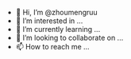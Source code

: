 - 👋 Hi, I’m @zhoumengruu
- 👀 I’m interested in ...
- 🌱 I’m currently learning ...
- 💞️ I’m looking to collaborate on ...
- 📫 How to reach me ...

<!---
zhoumengruu/zhoumengruu is a ✨ special ✨ repository because its `README.md` (this file) appears on your GitHub profile.
You can click the Preview link to take a look at your changes.
--->
